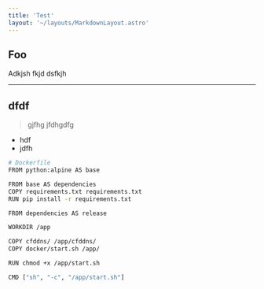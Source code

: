 ```yaml
---
title: 'Test'
layout: '~/layouts/MarkdownLayout.astro'
---
```



## Foo
Adkjsh fkjd dsfkjh

---

## dfdf

> gjfhg jfdhgdfg
* hdf
* jdfh 

```bash 
# Dockerfile
FROM python:alpine AS base

FROM base AS dependencies
COPY requirements.txt requirements.txt
RUN pip install -r requirements.txt

FROM dependencies AS release

WORKDIR /app

COPY cfddns/ /app/cfddns/
COPY docker/start.sh /app/

RUN chmod +x /app/start.sh

CMD ["sh", "-c", "/app/start.sh"]
```
